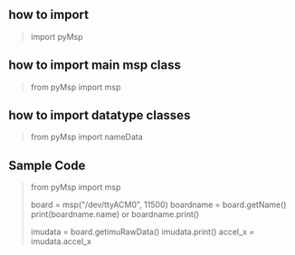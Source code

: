 ## how to import
> import pyMsp

## how to import main msp class
> from pyMsp import msp

## how to import datatype classes
> from pyMsp import nameData

## Sample Code
> from pyMsp import msp
>
> board = msp("/dev/ttyACM0", 11500)
> boardname = board.getName()
> print(boardname.name) or boardname.print()
>
> imudata = board.getimuRawData()
> imudata.print()
> accel_x = imudata.accel_x

